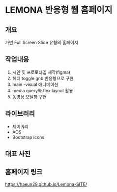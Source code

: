 # LEMONA 반응형 웹 홈페이지


## 개요
가변 Full Screen Slide 유형의 홈페이지


## 작업내용
1. 시안 및 프로토타입 제작(figma)
2. 헤더 toggle gnb 반응형으로 구현 
3. main -visual 애니메이션
4. media query와 flex layout 활용
5. 동영상 모달창 구현

## 라이브러리 

- 제이쿼리
- AOS
- Bootstrap icons

## 대표 사진 

## 홈페이지 링크 

https://haeun29.github.io/Lemona-SITE/